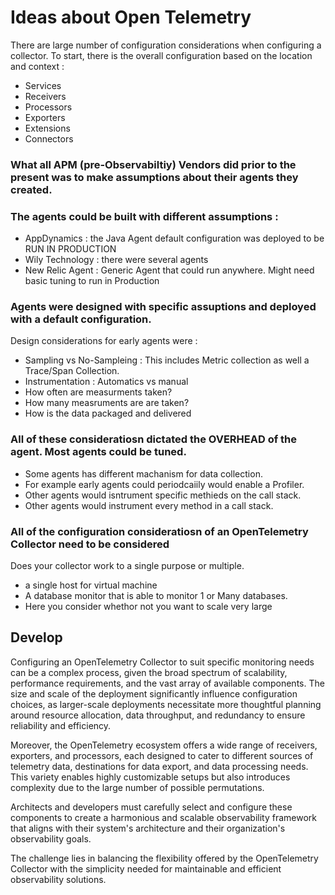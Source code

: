 # Ideas about Open Telemetry

There are large number of configuration considerations when configuring a collector. To start,  there is the overall configuration based on the location and context :

- Services
- Receivers
- Processors
- Exporters
- Extensions
- Connectors


### What all APM (pre-Observabiltiy) Vendors did prior to the present was to make assumptions about their agents they created.

### The agents could be built with different assumptions :

- AppDynamics : the Java Agent default configuration was deployed to be RUN IN PRODUCTION
- Wily Technology : there were several agents
- New Relic Agent : Generic Agent that could run anywhere.  Might need basic tuning to run in Production


### Agents were designed with specific assuptions and deployed with a default configuration.

Design considerations for early agents were :
- Sampling vs No-Sampleing : This includes Metric collection as well a Trace/Span Collection.
- Instrumentation : Automatics vs manual
- How often are measurments taken?
- How many measruments are are taken?
- How is the data packaged and delivered

### All of these consideratiosn dictated the OVERHEAD of the agent. Most agents could be tuned.
- Some agents has different machanism for data collection.
- For example early agents could periodcaiily would enable a Profiler.
- Other agents would isntrument specific  methieds on the call stack.
- Other agents would instrument every method in a call stack.

### All of the configuration consideratiosn of an OpenTelemetry Collector need to be considered

Does your collector work to a single purpose or multiple.
- a single host for virtual machine
- A database monitor that is able to monitor 1 or Many databases.  
- Here you consider whethor not you want to scale very large

## Develop

Configuring an OpenTelemetry Collector to suit specific monitoring needs can be a complex process, given the broad spectrum of scalability, performance requirements, and the vast array of available components. The size and scale of the deployment significantly influence configuration choices, as larger-scale deployments necessitate more thoughtful planning around resource allocation, data throughput, and redundancy to ensure reliability and efficiency.

Moreover, the OpenTelemetry ecosystem offers a wide range of receivers, exporters, and processors, each designed to cater to different sources of telemetry data, destinations for data export, and data processing needs. This variety enables highly customizable setups but also introduces complexity due to the large number of possible permutations.

Architects and developers must carefully select and configure these components to create a harmonious and scalable observability framework that aligns with their system's architecture and their organization's observability goals.

The challenge lies in balancing the flexibility offered by the OpenTelemetry Collector with the simplicity needed for maintainable and efficient observability solutions.
